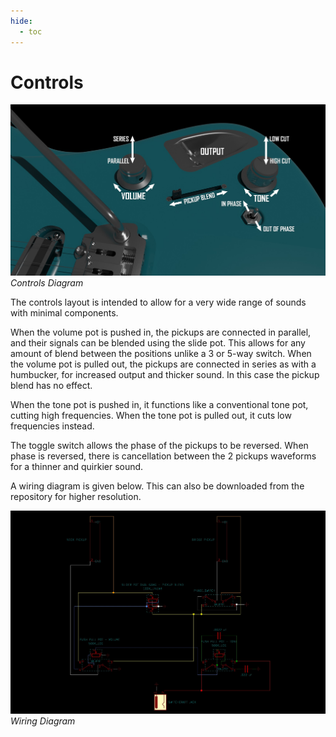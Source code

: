 ```yaml
---
hide:
  - toc
---
```


# Controls

![img](images/Controls_Diagram.jpg)
*Controls Diagram*

The controls layout is intended to allow for a very wide range of sounds with minimal components.

When the volume pot is pushed in, the pickups are connected in parallel, and their signals can be blended using the slide pot. This allows for any amount of blend between the positions unlike a 3 or 5-way switch. When the volume pot is pulled out, the pickups are connected in series as with a humbucker, for increased output and thicker sound. In this case the pickup blend has no effect.

When the tone pot is pushed in, it functions like a conventional tone pot, cutting high frequencies. When the tone pot is pulled out, it cuts low frequencies instead.

The toggle switch allows the phase of the pickups to be reversed. When phase is reversed, there is cancellation between the 2 pickups waveforms for a thinner and quirkier sound.

A wiring diagram is given below. This can also be downloaded from the repository for higher resolution.


![img](images/Wiring_Diagram.jpg)
*Wiring Diagram*
